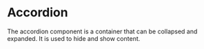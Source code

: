 # Accordion

The accordion component is a container that can be collapsed and expanded. It is used to hide and show content.
